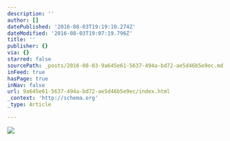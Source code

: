 ```yaml
---
description: ''
author: []
datePublished: '2016-08-03T19:19:10.274Z'
dateModified: '2016-08-03T19:07:19.796Z'
title: ''
publisher: {}
via: {}
starred: false
sourcePath: _posts/2016-08-03-9a645e61-5637-494a-bd72-ae5d46b5e9ec.md
inFeed: true
hasPage: true
inNav: false
url: 9a645e61-5637-494a-bd72-ae5d46b5e9ec/index.html
_context: 'http://schema.org'
_type: Article

---
```

![](https://the-grid-user-content.s3-us-west-2.amazonaws.com/8511a4ea-0e2b-4282-bbc2-32f76eedd4fa.png)